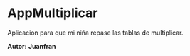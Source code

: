 # AppMultiplicar
Aplicacion para que mi niña repase las tablas de multiplicar.

**Autor:**
**Juanfran**